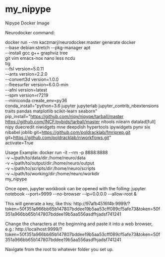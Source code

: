 # my_nipype
Nipype Docker Image

Neurodocker command:

docker run --rm kaczmarj/neurodocker:master generate docker \
--base debian:stretch --pkg-manager apt \
--install gcc g++ graphviz tree \
          git vim emacs-nox nano less ncdu \
          tig  \
--fsl version=5.0.11 \
--ants version=2.2.0 \
--convert3d version=1.0.0 \
--freesurfer version=6.0.0-min \
--afni version=latest \
--spm version=r7219 \
--miniconda create_env=py36 \
  conda_install="python=3.6 jupyter jupyterlab jupyter_contrib_nbextensions
                 traits pandas matplotlib scikit-learn seaborn" \
  pip_install="https://github.com/nipy/nipype/tarball/master
               https://github.com/INCF/pybids/tarball/master
               nltools nilearn datalad[full] nipy duecredit niwidgets
               mne deepdish hypertools ipywidgets pynv six nibabel joblib
               git+https://github.com/poldracklab/fmriprep.git
               git+https://github.com/poldracklab/niworkflows.git" \
  activate=True


Usage Example:
docker run -it --rm -p 8888:8888 \
  -v ~/path/to/data/dir:/home/neuro/data \
  -v ~/path/to/output/dir:/home/neuro/output \
  -v ~/path/to/scripts/dir:/home/neuro/scripts \
  -v ~/path/to/working/dir:/home/neuro/workdir \
  my_nipype

Once open,  jupyter workbook can be opened with the folling:
jupyter notebook --port=9999 --no-browser --ip=0.0.0.0 --allow-root &

This will generate a key, like this:
http://97afb4516f4b:9999/?token=50f351a966bb65b147807bddee19b5aa53cff089cf5afe73&token=50f351a966bb65b147807bddee19b5aa556asdfhjadsf741241

Change the characters at the beginning and paste it into a web browser, e.g.:
http://localhost:9999/?token=50f351a966bb65b147807bddee19b5aa53cff089cf5afe73&token=50f351a966bb65b147807bddee19b5aa556asdfhjadsf741241


Navigate from the root to whatever folder you set up.
